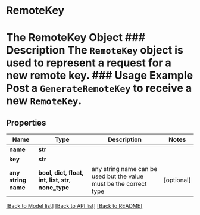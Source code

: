 # RemoteKey

# The RemoteKey Object ### Description The `RemoteKey` object is used to represent a request for a new remote key. ### Usage Example Post a `GenerateRemoteKey` to receive a new `RemoteKey`.

## Properties

| Name                | Type                                             | Description                                                        | Notes      |
| ------------------- | ------------------------------------------------ | ------------------------------------------------------------------ | ---------- |
| **name**            | **str**                                          |                                                                    |
| **key**             | **str**                                          |                                                                    |
| **any string name** | **bool, dict, float, int, list, str, none_type** | any string name can be used but the value must be the correct type | [optional] |

[[Back to Model list]](../README.md#documentation-for-models) [[Back to API list]](../README.md#documentation-for-api-endpoints) [[Back to README]](../README.md)
